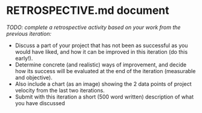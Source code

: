 # RETROSPECTIVE.md document

*TODO: complete a retrospective activity based on your work from the previous iteration:*
- Discuss a part of your project that has not been as successful as you would have liked, and how it can be improved in this iteration (do this early!).
- Determine concrete (and realistic) ways of improvement, and decide how its success will be evaluated at the end of the iteration (measurable and objective).
- Also include a chart (as an image) showing the 2 data points of project velocity from the last two iterations.
- Submit with this iteration a short (500 word written) description of what you have discussed